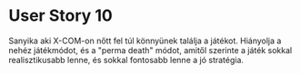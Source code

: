 # User Story 10

Sanyika aki X-COM-on nőtt fel túl könnyünek találja a játékot. Hiányolja a nehéz játékmódot, és a "perma death" módot, amitől szerinte a játék sokkal realisztikusabb lenne, és sokkal fontosabb lenne a jó stratégia.
